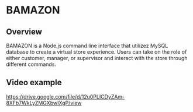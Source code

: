 # BAMAZON

## Overview 

BAMAZON is a Node.js command line interface that utilizez MySQL database to create a virtual store experience. Users can take on the role of either customer, manager, or supervisor and interact with the store through different commands. 

## Video example

https://drive.google.com/file/d/12u0PLICDyZAm-8XFb7WkLyZMGXbwIXgP/view